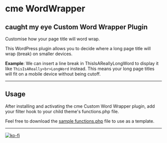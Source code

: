 # cme WordWrapper

## caught my eye Custom Word Wrapper Plugin

Customise how your page title will word wrap. 

This WordPress plugin allows you to decide where a long page title will wrap (break) on smaller devices.

**Example**: We can insert a line break in ThisIsAReallyLongWord to display it like `ThisIsAReally<br>LongWord` instead. This means your long page titles will fit on a mobile device without being cutoff.

---

## Usage

After installing and activating the cme Custom Word Wrapper plugin, add your filter hook to your child theme's functions.php file.

Feel free to download the [sample functions.php](https://github.com/marklchaves/cme-wordwrapper/blob/master/sample-functions.php) file to use as a template.

---

[![ko-fi](https://www.ko-fi.com/img/githubbutton_sm.svg)](https://ko-fi.com/D1D7YARD)
